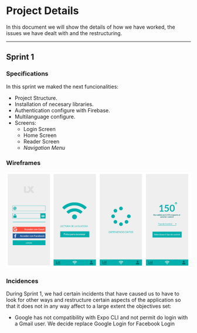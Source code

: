 # Project Details
In this document we will show the details of how we have worked, the issues we have dealt with and the restructuring.

---

## Sprint 1

### Specifications
In this sprint we maked the next funcionalities:

* Project Structure.
* Installation of necesary libraries.
* Authentication configure with Firebase.
* Multilanguage configure.
* Screens:
  - Login Screen
  - Home Screen
  - Reader Screen
  - *Navigation Menu*
  
### Wireframes 
<p align="center">
  <img src="https://github.com/LexFTW/CAD/blob/develop/assets/images/Wireframes.png" />
</p>

### Incidences
During Sprint 1, we had certain incidents that have caused us to have to look for other ways and restructure
certain aspects of the application so that it does not in any way affect to a large extent the objectives set:

* Google has not compatibility with Expo CLI and not permit do login with a Gmail user. We decide replace Google Login for Facebook Login
